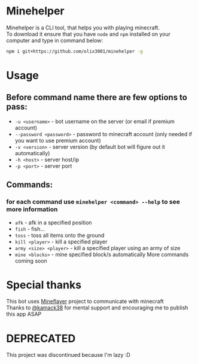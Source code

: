 # Minehelper
Minehelper is a CLI tool, that helps you with playing minecraft.<br>
To download it ensure that you have `node` and `npm` installed on your computer and type in command below:
```sh
npm i git+https://github.com/olix3001/minehelper -g
```
# Usage
## Before command name there are few options to pass:
- `-u <username>` - bot username on the server (or email if premium account)
- `--password <password>` - password to minecraft account (only needed if you want to use premium account)
- `-v <version>` - server version (by default bot will figure out it automatically)
- `-h <host>` - server host/ip
- `-p <port>` - server port

## Commands:
### for each command use `minehelper <command> --help` to see more information
- `afk` - afk in a specified position
- `fish` - fish...
- `toss` - toss all items onto the ground
- `kill <player>` - kill a specified player
- `army <size> <player>` - kill a specified player using an army of size
- `mine <blocks>` - mine specified block/s automatically
More commands coming soon


# Special thanks
This bot uses [Mineflayer](https://github.com/PrismarineJS/mineflayer) project to communicate with minecraft  
Thanks to [@kamack38](https://github.com/kamack38) for mental support and encouraging me to publish this app ASAP

# DEPRECATED
This project was discontinued because I'm lazy :D
